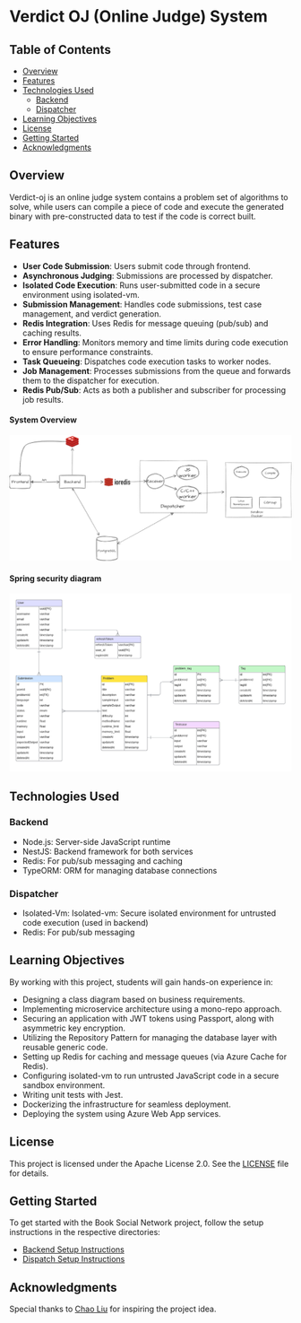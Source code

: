 # Verdict OJ (Online Judge) System

## Table of Contents

- [Overview](#overview)
- [Features](#features)
- [Technologies Used](#technologies-used)
    - [Backend ](#backend)
    - [Dispatcher](#dispatcher)
- [Learning Objectives](#learning-objectives)
- [License](#license)
- [Getting Started](#getting-started)
- [Acknowledgments](#acknowledgments)

## Overview

Verdict-oj is an online judge system contains a problem set of algorithms to solve, while users can compile a piece of code and execute the generated binary with pre-constructed data to test if the code is correct built.

## Features

- **User Code Submission**: Users submit code through frontend.
- **Asynchronous Judging**: Submissions are processed by dispatcher.
- **Isolated Code Execution**: Runs user-submitted code in a secure environment using isolated-vm.
- **Submission Management**: Handles code submissions, test case management, and verdict generation.
- **Redis Integration**: Uses Redis for message queuing (pub/sub) and caching results.
- **Error Handling**: Monitors memory and time limits during code execution to ensure performance constraints.
- **Task Queueing**: Dispatches code execution tasks to worker nodes.
- **Job Management**: Processes submissions from the queue and forwards them to the dispatcher for execution.
- **Redis Pub/Sub**: Acts as both a publisher and subscriber for processing job results.

#### System Overview
![Class diagram](image/Dispatch.drawio.png)

#### Spring security diagram
![Security diagram](image/DB.png)

## Technologies Used

### Backend

- Node.js: Server-side JavaScript runtime
- NestJS: Backend framework for both services
- Redis: For pub/sub messaging and caching
- TypeORM: ORM for managing database connections

### Dispatcher 

- Isolated-Vm: Isolated-vm: Secure isolated environment for untrusted code execution (used in backend)
- Redis: For pub/sub messaging

## Learning Objectives

By working with this project, students will gain hands-on experience in:

- Designing a class diagram based on business requirements.
- Implementing microservice architecture using a mono-repo approach.
- Securing an application with JWT tokens using Passport, along with asymmetric key encryption.
- Utilizing the Repository Pattern for managing the database layer with reusable generic code.
- Setting up Redis for caching and message queues (via Azure Cache for Redis).
- Configuring isolated-vm to run untrusted JavaScript code in a secure sandbox environment.
- Writing unit tests with Jest.
- Dockerizing the infrastructure for seamless deployment.
- Deploying the system using Azure Web App services.

## License

This project is licensed under the Apache License 2.0. See the [LICENSE](LICENSE) file for details.

## Getting Started

To get started with the Book Social Network project, follow the setup instructions in the respective directories:

- [Backend Setup Instructions](/backend/README.md)
- [Dispatch Setup Instructions](/dispatch/README.md)

## Acknowledgments

Special thanks to [Chao Liu](https://github.com/liupangzi) for inspiring the project idea.
